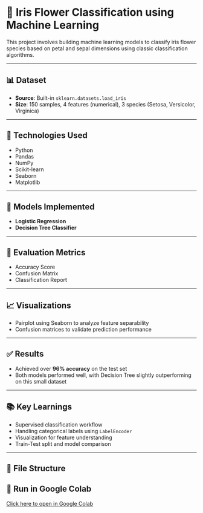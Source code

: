 # 🌸 Iris Flower Classification using Machine Learning

This project involves building machine learning models to classify iris flower species based on petal and sepal dimensions using classic classification algorithms.

---

## 📊 Dataset
- **Source**: Built-in `sklearn.datasets.load_iris`
- **Size**: 150 samples, 4 features (numerical), 3 species (Setosa, Versicolor, Virginica)

---

## 🔧 Technologies Used
- Python
- Pandas
- NumPy
- Scikit-learn
- Seaborn
- Matplotlib

---

## 🧠 Models Implemented
- **Logistic Regression**
- **Decision Tree Classifier**

---

## 🧪 Evaluation Metrics
- Accuracy Score
- Confusion Matrix
- Classification Report

---

## 📈 Visualizations
- Pairplot using Seaborn to analyze feature separability
- Confusion matrices to validate prediction performance

---

## ✅ Results
- Achieved over **96% accuracy** on the test set
- Both models performed well, with Decision Tree slightly outperforming on this small dataset

---

## 📚 Key Learnings
- Supervised classification workflow
- Handling categorical labels using `LabelEncoder`
- Visualization for feature understanding
- Train-Test split and model comparison

---

## 📂 File Structure
## 🔗 Run in Google Colab
[Click here to open in Google Colab](https://colab.research.google.com/github/shivamjha-9/iris-classification-ml/blob/main/Iris_Classification_Colab.ipynb)

